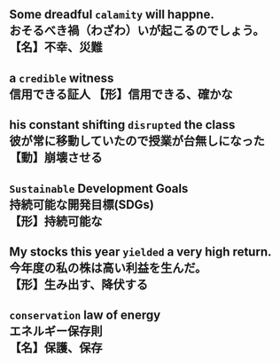 Some dreadful `calamity` will happne.  
おそるべき禍（わざわ）いが起こるのでしょう。  
【名】不幸、災難
----
a `credible` witness  
信用できる証人 
【形】信用できる、確かな
----
his constant shifting `disrupted` the class  
彼が常に移動していたので授業が台無しになった  
【動】崩壊させる
----
`Sustainable` Development Goals  
持続可能な開発目標(SDGs)  
【形】持続可能な
----
My stocks this year `yielded` a very high return.  
今年度の私の株は高い利益を生んだ。  
【形】生み出す、降伏する
----
`conservation` law of energy  
エネルギー保存則  
【名】保護、保存
----
